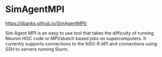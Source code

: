 # SimAgentMPI

https://tjbanks.github.io/SimAgentMPI/

Sim Agent MPI is an easy to use tool that takes the difficulty of running Neuron HOC code or MPI/sbatch based jobs on supercomputers.
It currently supports connections to the NSG-R API and connections using SSH to servers running Slurm.

